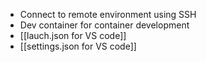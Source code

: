 - Connect to remote environment using SSH
- Dev container for container development
- [[lauch.json for VS code]]
- [[settings.json for VS code]]